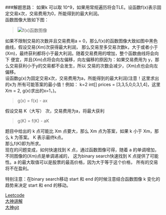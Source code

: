 ###解题思路：
如果k 可以取 10^9，如果用常规遍历将会TLE。设函数f(x)表示固定交易x次，交易费用为0，所能得到的最大利润。  
函数图像大致如下图：  
>![f(x)函数图像](https://github.com/Ryannx/git-photo/blob/main/IMG_0023.jpeg?raw=true)  

如果不限制交易的次数并且交易费用a = 0，那么f(x)的函数图像大致如图中黑色曲线，假设交易(Xm)次获得最大利润，
那么交易至多交易次数k，大于或者小于(Xm)，最终获利都将小于最大利润。随着交易费用的增加，整个函数曲线将会向下
便宜，并且(Xm)点将会向左偏移，向左偏移的原因为：如果交易费用为 y，那么交易获利小于y的交易都不会发生，所以
交易的次数会减少，(Xm)点也会向左偏移。  
设函数g(x)为固定交易x次，交易费用为a，所能得到的最大利润(注意！这里求出的x为 所有可能答案的最小值！例如：
k=2   int[] prices = [3,3,5,0,0,3,1,4]，这里Xm = 2, g(x)求出的x=1，)。

>g(x) = f(x) - ax

假设交易 K（大写） 次，交易费用为a，将最大获利
>g(K) = f(K) - aK

题目中给出的 k 点可能比 Xm 点要大，那么 Xm 点为答案，如果 k 小于 Xm，那么 k 为答案。 K 表示最终k点。  
那么f(K)即为所求。  
现在的问题变成，如何快速找到 K 点，通过函数图像可得，随着 a 的单调增加，不同图像的(Xm)点是单调递减的，
这为binary search快速找到 K 点提供了可能性。a 的最大取值可以是股票的最高价格，因为大于等于这个价格，
所有的交易将不在盈利。  

特别注意：在binary search移动 start 和 end 的时候注意结合函数图像 k 变化的趋势来决定 start 和 end
的移动。



[Leetcode](https://leetcode.com/problems/best-time-to-buy-and-sell-stock-iv/)  
[大神讲解](https://www.youtube.com/watch?v=lXRe__YD8JY)  
[大神git](https://github.com/wisdompeak/LeetCode/tree/master/Dynamic_Programming/188.Best-Time-to-Buy-and-Sell-Stock-IV)
